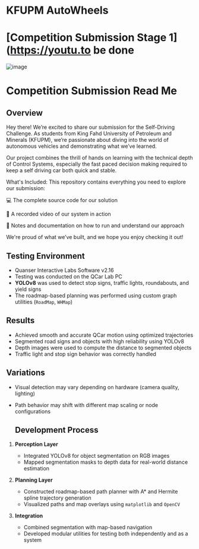 # KFUPM AutoWheels
# [Competition Submission Stage 1](https://youtu.to be done 
![image](https://github.com/SulimanSalih/KFUPMAUTOWHEELS--Stage1/assets/108358496/d6eec892-a7b1-4839-b83c-e7ed3c3dcf50)

# Competition Submission Read Me

## Overview
Hey there!
We’re excited to share our submission for the Self-Driving Challenge. As students from King Fahd University of Petroleum and Minerals (KFUPM), we’re passionate about diving into the world of autonomous vehicles and demonstrating what we’ve learned.

Our project combines the thrill of hands on learning with the technical depth of Control Systems, especially the fast paced decision making required to keep a self driving car both quick and stable.

What's Included:
This repository contains everything you need to explore our submission:

💻 The complete source code for our solution

🎥 A recorded video of our system in action

📄 Notes and documentation on how to run and understand our approach

We're proud of what we’ve built, and we hope you enjoy checking it out!

## Testing Environment  

- Quanser Interactive Labs Software v2.16  
- Testing was conducted on the QCar Lab PC  
- **YOLOv8** was used to detect stop signs, traffic lights, roundabouts, and yield signs  
- The roadmap-based planning was performed using custom graph utilities (`RoadMap`, `WHMap`)  


## Results  

- Achieved smooth and accurate QCar motion using optimized trajectories  
- Segmented road signs and objects with high reliability using YOLOv8  
- Depth images were used to compute the distance to segmented objects  
- Traffic light and stop sign behavior was correctly handled

## Variations  

- Visual detection may vary depending on hardware (camera quality, lighting)  
- Path behavior may shift with different map scaling or node configurations

  ## Development Process  

1. **Perception Layer**  
   - Integrated YOLOv8 for object segmentation on RGB images  
   - Mapped segmentation masks to depth data for real-world distance estimation  

2. **Planning Layer**  
   - Constructed roadmap-based path planner with A* and Hermite spline trajectory generation  
   - Visualized paths and map overlays using `matplotlib` and `OpenCV`  

3. **Integration**  
   - Combined segmentation with map-based navigation  
   - Developed modular utilities for testing both independently and as a system  
